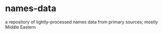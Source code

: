 # names-data
a repository of lightly-processed names data from primary sources; mostly Middle Eastern
